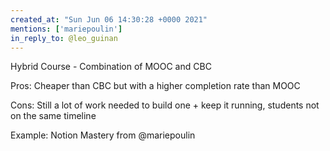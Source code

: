 ```yaml
---
created_at: "Sun Jun 06 14:30:28 +0000 2021"
mentions: ['mariepoulin']
in_reply_to: @leo_guinan
---
```


Hybrid Course - Combination of MOOC and CBC 

Pros: Cheaper than CBC but with a higher completion rate than MOOC

Cons: Still a lot of work needed to build one + keep it running, students not on the same timeline

Example: Notion Mastery from @mariepoulin